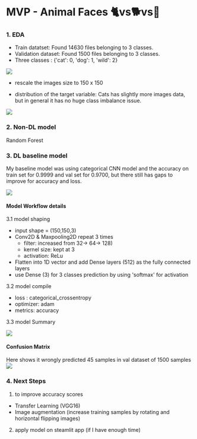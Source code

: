 # MVP - Animal Faces 🐈vs🐕vs🐯


### 1. EDA



- Train datatset: Found 14630 files belonging to 3 classes.
- Validation dataset: Found 1500 files belonging to 3 classes.
- Three classes : {'cat': 0, 'dog': 1, 'wild': 2}
<img src="https://github.com/SYNYC/6_Project_ImageClassification/blob/main/charts/eda-1.png">

- rescale the images size to 150 x 150

- distribution of the target variable: Cats has slightly more images data, but in general it has no huge class imbalance issue.

<img src="https://github.com/SYNYC/6_Project_ImageClassification/blob/main/charts/class_dist.png">

### 2. Non-DL model 

Random Forest





### 3. DL baseline model

My baseline model was using categorical CNN model and the accuracy on train set for 0.9999 and val set for 0.9700, but there still has gaps to improve for accuracy and loss.   

<img src="https://github.com/SYNYC/6_Project_ImageClassification/blob/main/charts/basemodel_2_acc.png">



#### Model Workflow details
3.1 model shaping
- input shape = (150,150,3)
- Conv2D & Maxpooling2D repeat 3 times  
	- filter: increased from 32-> 64-> 128)
	- kernel size: kept at 3
	- activation: ReLu
- Flatten into 1D vector and add Dense layers (512) as the fully connected layers 
- use Dense (3) for 3 classes prediction by using 'softmax' for activation

3.2 model compile
- loss : categorical_crossentropy
- optimizer: adam
- metrics: accuracy

3.3 model Summary


<img src="https://github.com/SYNYC/6_Project_ImageClassification/blob/main/charts/basemodel_2_summary.png">


#### Confusion Matrix

Here shows it wrongly predicted 45 samples in val dataset of 1500 samples
<img src="https://github.com/SYNYC/6_Project_ImageClassification/blob/main/charts/basemodel_2_cm.png">



### 4. Next Steps
1. to improve accuracy scores 
 - Transfer Learning (VGG16)
 - Image augmentation (increase training samples by rotating and horizontal flipping images)

2. apply model on steamlit app (if I have enough time)

